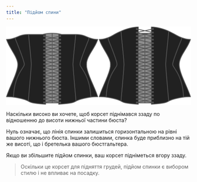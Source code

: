 ```yaml
---
title: "Підйом спини"
---
```


![Варіант підйому спинки на Cathrin](./backrise.svg)

Наскільки високо ви хочете, щоб корсет піднімався ззаду по відношенню до висоти нижньої частини бюста?

Нуль означає, що лінія спинки залишиться горизонтальною на рівні вашого нижнього бюста. Іншими словами, спинка буде приблизно на тій же висоті, що і бретелька вашого бюстгальтера.

Якщо ви збільшите підйом спинки, ваш корсет підніметься вгору ззаду.

> Оскільки це корсет для підняття грудей, підйом спинки є вибором стилю і не впливає на посадку.




